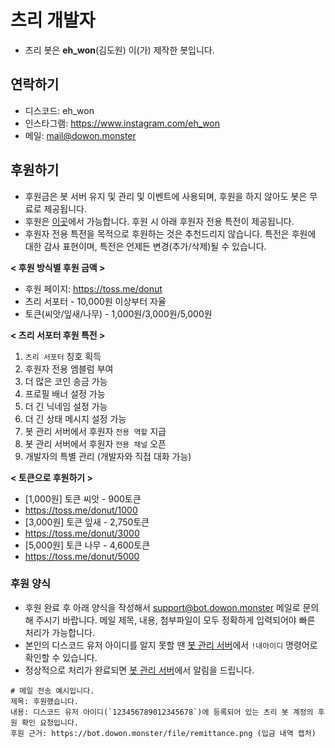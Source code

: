 # 츠리 개발자
- 츠리 봇은 **eh_won**(김도원) 이(가) 제작한 봇입니다.

## 연락하기
- 디스코드: eh_won
- 인스타그램: https://www.instagram.com/eh_won
- 메일: mail@dowon.monster

## 후원하기
- 후원금은 봇 서버 유지 및 관리 및 이벤트에 사용되며, 후원을 하지 않아도 봇은 무료로 제공됩니다.
- 후원은 [이곳](https://toss.me/donut)에서 가능합니다. 후원 시 아래 후원자 전용 특전이 제공됩니다.
- 후원자 전용 특전을 목적으로 후원하는 것은 추천드리지 않습니다. 특전은 후원에 대한 감사 표현이며, 특전은 언제든 변경(추가/삭제)될 수 있습니다.

**< 후원 방식별 후원 금액 >**
- 후원 페이지: https://toss.me/donut
- 츠리 서포터 - 10,000원 이상부터 자율
- 토큰(씨앗/잎새/나무) - 1,000원/3,000원/5,000원

**< 츠리 서포터 후원 특전 >**

1. `츠리 서포터` 칭호 획득
2. 후원자 전용 엠블럼 부여
3. 더 많은 코인 송금 가능
4. 프로필 배너 설정 가능
5. 더 긴 닉네임 설정 가능
6. 더 긴 상태 메시지 설정 가능
7. 봇 관리 서버에서 후원자 `전용 역할` 지급
8. 봇 관리 서버에서 후원자 `전용 채널` 오픈
9. 개발자의 특별 관리 (개발자와 직접 대화 가능)

**< 토큰으로 후원하기 >**

- [1,000원] 토큰 씨앗 - 900토큰
 - https://toss.me/donut/1000
- [3,000원] 토큰 잎새 - 2,750토큰
 - https://toss.me/donut/3000
- [5,000원] 토큰 나무 - 4,600토큰
 - https://toss.me/donut/5000

### 후원 양식
- 후원 완료 후 아래 양식을 작성해서 support@bot.dowon.monster 메일로 문의해 주시기 바랍니다. 메일 제목, 내용, 첨부파일이 모두 정확하게 입력되어야 빠른 처리가 가능합니다.
- 본인의 디스코드 유저 아이디를 알지 못할 땐 [봇 관리 서버](https://bot.dowon.monster/join)에서 `!내아이디` 명령어로 확인할 수 있습니다.
- 정상적으로 처리가 완료되면 [봇 관리 서버](https://bot.dowon.monster/join)에서 알림을 드립니다.
```
# 메일 전송 예시입니다.
제목: 후원했습니다.
내용: 디스코드 유저 아이디(`123456789012345678`)에 등록되어 있는 츠리 봇 계정의 후원 확인 요청입니다.
후원 근거: https://bot.dowon.monster/file/remittance.png (입금 내역 캡처)
```
